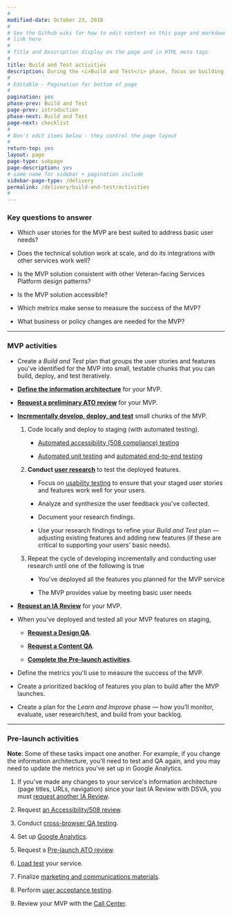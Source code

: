 ```yaml
---
#
modified-date: October 23, 2018
#
# See the Github wiki for how to edit content on this page and markdown styles you can use:
# link here
#
# Title and Description display on the page and in HTML meta tags
#
title: Build and Test activities
description: During the <i>Build and Test</i> phase, focus on building features in small batches and testing those with real users.
#
# Editable - Pagination for bottom of page
#
pagination: yes
phase-prev: Build and Test
page-prev: introduction
phase-next: Build and Test
page-next: checklist
#
# Don't edit items below - they control the page layout
#
return-top: yes
layout: page
page-type: subpage
page-description: yes
# same name for sidebar + pagination include
sidebar-page-type: /delivery
permalink: /delivery/build-and-test/activities
#
---
```


### Key questions to answer

* Which user stories for the MVP are best suited to address basic user needs?

* Does the technical solution work at scale, and do its integrations with other services work well?

* Is the MVP solution consistent with other Veteran-facing Services Platform design patterns?

* Is the MVP solution accessible?

* Which metrics make sense to measure the success of the MVP?

* What business or policy changes are needed for the MVP?

<hr>

### MVP activities

* Create a *Build and Test* plan that groups the user stories and features you've identified for the MVP into small, testable chunks that you can build, deploy, and test iteratively.

* **<a href="https://github.com/department-of-veterans-affairs/vets-external-teams/blob/master/Request-Reviews/request-ia-review.md#prepare-for-an-ia-review" target="_blank">Define the information architecture</a>** for your MVP.

* **<a href="https://github.com/department-of-veterans-affairs/vets-external-teams/blob/master/Request-Reviews/request-ato-reviews.md#request-a-preliminary-ato-review" target="_blank">Request a preliminary ATO review</a>** for your MVP.

* **<a title="Go to developer workflow" href="https://github.com/department-of-veterans-affairs/vets-external-teams/blob/master/DeveloperDocs/development-workflow.md" target="_blank">Incrementally develop, deploy, and test</a>** small chunks of the MVP.

  1. Code locally and deploy to staging (with automated testing).

      * <a title="Go to 508 testing" href="https://github.com/department-of-veterans-affairs/vets-external-teams/blob/master/DeveloperDocs/testing/TEMP-508-automated-testing.md" target="_blank">Automated accessibility (508 compliance) testing</a>

      * <a title="Go to testing" href="https://github.com/department-of-veterans-affairs/vets-external-teams/blob/master/DeveloperDocs/testing/unit-testing.md" target="_blank">Automated unit testing</a> and <a href="https://github.com/department-of-veterans-affairs/vets-external-teams/blob/master/DeveloperDocs/testing/end-to-end-testing.md" target="_blank">automated end-to-end testing</a>

  1. **Conduct [user research]({{site.baseurl}}/resources/user-research)** to test the deployed features.

      * Focus on <a title="Go to usability testing" href="https://methods.18f.gov/validate/usability-testing/" target="_blank">usability testing</a> to ensure that your staged user stories and features work well for your users.

      * Analyze and synthesize the user feedback you've collected.

      * Document your research findings.

      * Use your research findings to refine your *Build and Test* plan &mdash; adjusting existing features and adding new features (if these are critical to supporting your users' basic needs).

  3. Repeat the cycle of developing incrementally and conducting user research until one of the following is true

      * You've deployed all the features you planned for the MVP service

      * The MVP provides value by meeting basic user needs

* **<a href="https://github.com/department-of-veterans-affairs/vets-external-teams/blob/master/Request-Reviews/request-ia-review.md#request-an-ia-review" target="_blank">Request an IA Review</a>** for your MVP.


* When you've deployed and tested all your MVP features on staging,
  * **<a href="https://github.com/department-of-veterans-affairs/vets-external-teams/blob/master/Request-Reviews/request-design-qa.md" target="_blank">Request a Design QA</a>**.

  * **<a href="https://github.com/department-of-veterans-affairs/vets-external-teams/blob/master/Request-Reviews/request-content-qa.md" target="_blank">Request a Content QA</a>**.

  * **[Complete the Pre-launch activities](#pre-launch-activities)**.

* Define the metrics you'll use to measure the success of the MVP.

* Create a prioritized backlog of features you plan to build after the MVP launches.

* Create a plan for the *Learn and Improve* phase &#8212; how you’ll monitor, evaluate, user research/test, and build from your backlog.

<hr>

### Pre-launch activities

**Note**: Some of these tasks impact one another. For example, if you change the information architecture, you'll need to test and QA again, and you may need to update the metrics you've set up in Google Analytics.

1. If you've made any changes to your service's information architecture (page titles, URLs, navigation) since your last IA Review with DSVA, you must <a href="https://github.com/department-of-veterans-affairs/vets-external-teams/blob/master/Request-Reviews/request-ia-review.md#request-an-ia-review" target="_blank">request another IA Review</a>.

1. Request <a href="https://github.com/department-of-veterans-affairs/vets-external-teams/blob/master/Request-Reviews/request-508-review.md" target="_blank">an Accessibility/508 review</a>.

1. Conduct <a title="Go to qa testing" href="https://github.com/department-of-veterans-affairs/vets-external-teams/blob/master/DeveloperDocs/testing/cross-browser-manual-testing.md" target="_blank">cross-browser QA testing</a>.

1. Set up <a title="Go to Google Analytics setup" href="https://github.com/department-of-veterans-affairs/vets-external-teams/blob/master/Request-Reviews/request-google-analytics.md" target="_blank">Google Analytics</a>.

1. Request a <a href="https://github.com/department-of-veterans-affairs/vets-external-teams/blob/master/Request-Reviews/request-ato-reviews.md#request-a-pre-launch-ato-review" target="_blank">Pre-launch ATO review</a>.

1. <a href="https://github.com/department-of-veterans-affairs/vets-external-teams/blob/master/Request-Reviews/request-load-testing.md" target="_blank">Load test</a> your service.

1. Finalize [marketing and communications materials]({{site.baseurl}}/resources/more/marcom).

1. Perform <a href="https://github.com/department-of-veterans-affairs/vets.gov-team/blob/master/Work%20Practices/Product%20Management/UserAcceptanceTesting.md" target="_blank">user acceptance testing</a>.

1. Review your MVP with the <a href="https://github.com/department-of-veterans-affairs/vets-external-teams/blob/master/Request-Reviews/request-contact-center-review.md" target="_blank">Call Center</a>.

<!--1. Set up [live service details]({{site.baseurl}}/resources/more/service-details).-->


<br/>
